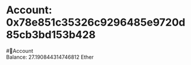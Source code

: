 
Account: 0x78e851c35326c9296485e9720d85cb3bd153b428
===================================================
  
#📜Account  
Balance: 27.190844314746812 Ether